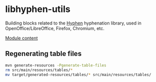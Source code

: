 libhyphen-utils
===============

Building blocks related to the [Hyphen][] hyphenation library, used in
OpenOffice/LibreOffice, Firefox, Chromium, etc.

[Module content](src/main)


## Regenerating table files

```sh
mvn generate-resources -Pgenerate-table-files
rm src/main/resources/tables/*
mv target/generated-resources/tables/* src/main/resources/tables/
```


[Hyphen]: http://hunspell.github.io/
